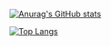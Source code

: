 
[![Anurag's GitHub stats](https://github-readme-stats.vercel.app/api?username=t1coz&show_icons=true&theme=radical)](https://github.com/t1coz)

[![Top Langs](https://github-readme-stats.vercel.app/api/top-langs/?username=t1coz&theme=dark&layout=compact)](https://github.com/t1coz)
